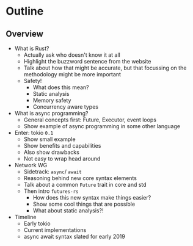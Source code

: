 # Outline

## Overview

- What is Rust?
    - Actually ask who doesn't know it at all
    - Highlight the buzzword sentence from the website
    - Talk about how that might be accurate, but that focussing on the methodology might be more important
    - Safety!
        - What does this mean?
        - Static analysis
        - Memory safety
        - Concurrency aware types
- What is async programming?
    - General concepts first: Future, Executor, event loops
    - Show example of async programming in some other language
- Enter: tokio `0.1`
    - Show small example
    - Show benefits and capabilities
    - Also show drawbacks
    - Not easy to wrap head around
- Network WG
    - Sidetrack: `async`/ `await`
    - Reasoning behind new core syntax elements
    - Talk about a common `Future` trait in core and std
    - Then intro `futures-rs`
        - How does this new syntax make things easier?
        - Show some cool things that are possible
        - What about static analysis?!
- Timeline
    - Early tokio
    - Current implementations
    - async await syntax slated for early 2019
    